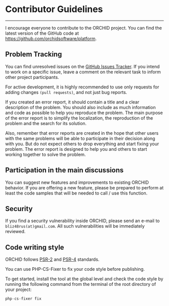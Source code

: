 # Contributor Guidelines
----------

I encourage everyone to contribute to the ORCHID project.
You can find the latest version of the GitHub code at <https://github.com/orchidsoftware/platform>.

## Problem Tracking

You can find unresolved issues on the [GitHub Issues Tracker](https://github.com/orchidsoftware/platform/issues).
If you intend to work on a specific issue, leave a comment on the relevant task to inform other project participants.


For active development, it is highly recommended to use only requests for adding changes `(pull requests)`, and not just bug reports.

If you created an error report, it should contain a title and a clear description of the problem.
You should also include as much information and code as possible to help you reproduce the problem.
The main purpose of the error report is to simplify the localization, the reproduction of the problem and the search for its solution.

Also, remember that error reports are created in the hope that other users with the same problems will be able to participate in their decision along with you.
But do not expect others to drop everything and start fixing your problem. The error report is designed to help you and others to start working together to solve the problem.



## Participation in the main discussions

You can suggest new features and improvements to existing ORCHID behavior.
If you are offering a new feature, please be prepared to perform at least the code samples that will be needed to call / use this function.


## Security

If you find a security vulnerability inside ORCHID, please send an e-mail to `bliz48rus(at)gmail.com`.
All such vulnerabilities will be immediately reviewed.




## Code writing style

ORCHID follows [PSR-2](https://github.com/php-fig/fig-standards/blob/master/accepted/PSR-2-coding-style-guide-meta.md) and [PSR-4](Https://github.com/php-fig/fig-standards/blob/master/accepted/PSR-4-autoloader.md) standards.


You can use PHP-CS-Fixer to fix your code style before publishing.

To get started, install the tool at the global level and check the code style by running the following command from the terminal of the root directory of your project:

````php
php-cs-fixer fix
````
